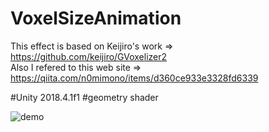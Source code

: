 # VoxelSizeAnimation

This effect is based on Keijiro's work => https://github.com/keijiro/GVoxelizer2  
Also I refered to this web site => https://qiita.com/n0mimono/items/d360ce933e3328fd6339

#Unity 2018.4.1f1
#geometry shader

![demo](https://raw.github.com/wiki/YoHana19/VoxelSizeAnimation/images/VoxelSizeAnimation.gif)
